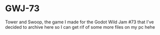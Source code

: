 # GWJ-73
Tower and Swoop, the game I made for the Godot Wild Jam #73 that I've decided to archive here so I can get rif of some more files on my pc hehe
